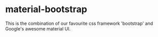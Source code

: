 material-bootstrap
==================

This is the combination of our favourite css framework 'bootstrap' and Google's awesome material UI.
